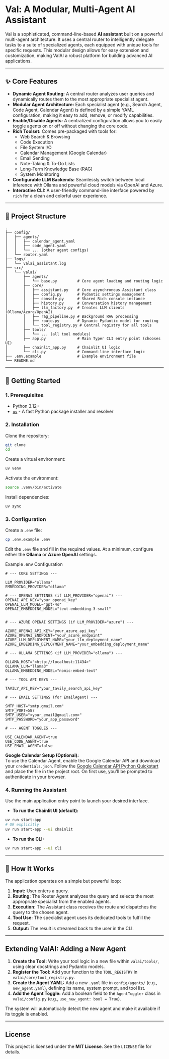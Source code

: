 # Val: A Modular, Multi-Agent AI Assistant

Val is a sophisticated, command-line-based **AI assistant** built on a powerful multi-agent architecture. It uses a central router to intelligently delegate tasks to a suite of specialized agents, each equipped with unique tools for specific requests. This modular design allows for easy extension and customization, making ValAI a robust platform for building advanced AI applications.

---

## ✨ Core Features

- **Dynamic Agent Routing:** A central router analyzes user queries and dynamically routes them to the most appropriate specialist agent.
- **Modular Agent Architecture:** Each specialist agent (e.g., Search Agent, Code Agent, Calendar Agent) is defined by a simple YAML configuration, making it easy to add, remove, or modify capabilities.
- **Enable/Disable Agents:** A centralized configuration allows you to easily toggle agents on or off without changing the core code.
- **Rich Toolset:** Comes pre-packaged with tools for:
  - Web Search & Browsing
  - Code Execution
  - File System I/O
  - Calendar Management (Google Calendar)
  - Email Sending
  - Note-Taking & To-Do Lists
  - Long-Term Knowledge Base (RAG)
  - System Monitoring
- **Configurable LLM Backends:** Seamlessly switch between local inference with Ollama and powerful cloud models via OpenAI and Azure.
- **Interactive CLI:** A user-friendly command-line interface powered by `rich` for a clean and colorful user experience.

---

## 📂 Project Structure

```ascii
.
├── config/
│   ├── agents/
│   │   ├── calendar_agent.yaml
│   │   ├── code_agent.yaml
│   │   └── ... (other agent configs)
│   └── router.yaml
├── logs/
│   └── valai_assistant.log
├── src/
│   └── valai/
│       ├── agents/
│       │   └── base.py         # Core agent loading and routing logic
│       ├── core/
│       │   ├── assistant.py    # Core asynchronous Assistant class
│       │   ├── config.py       # Pydantic settings management
│       │   ├── console.py      # Shared Rich console instance
│       │   ├── history.py      # Conversation history management
│       │   ├── llm_factory.py  # Creates LLM clients (Ollama/Azure/OpenAI)
│       │   ├── rag_pipeline.py # Background RAG processing
│       │   ├── route.py        # Dynamic Pydantic model for routing
│       │   └── tool_registry.py # Central registry for all tools
│       ├── tools/
│       │   └── ... (all tool modules)
│       ├── app.py              # Main Typer CLI entry point (chooses UI)
│       ├── chainlit_app.py     # Chainlit UI logic
│       └── cli.py              # Command-line interface logic
├── .env.example                # Example environment file
└── README.md
```

---

## 🚀 Getting Started

### 1. Prerequisites

- Python 3.12+
- [`uv`](https://github.com/astral-sh/uv) - A fast Python package installer and resolver

### 2. Installation

Clone the repository:

```bash
git clone
cd

```

Create a virtual environment:

```bash
uv venv
```

Activate the environment:

```bash
source .venv/bin/activate

```

Install dependencies:

```bash
uv sync
```

### 3. Configuration

Create a `.env` file:

```bash
cp .env.example .env

```

Edit the `.env` file and fill in the required values. At a minimum, configure either the **Ollama** or **Azure OpenAI** settings.

Example .env Configuration

```text
# --- CORE SETTINGS ---

LLM_PROVIDER="ollama"
EMBEDDING_PROVIDER="ollama"

# --- OPENAI SETTINGS (if LLM_PROVIDER="openai") ---
OPENAI_API_KEY="your_openai_key"
OPENAI_LLM_MODEL="gpt-4o"
OPENAI_EMBEDDING_MODEL="text-embedding-3-small"


# --- AZURE OPENAI SETTINGS (if LLM_PROVIDER="azure") ---

AZURE_OPENAI_API_KEY="your_azure_api_key"
AZURE_OPENAI_ENDPOINT="your_azure_endpoint"
AZURE_LLM_DEPLOYMENT_NAME="your_llm_deployment_name"
AZURE_EMBEDDING_DEPLOYMENT_NAME="your_embedding_deployment_name"

# --- OLLAMA SETTINGS (if LLM_PROVIDER="ollama") ---

OLLAMA_HOST="<http://localhost:11434>"
OLLAMA_LLM="llama3"
OLLAMA_EMBEDDING_MODEL="nomic-embed-text"

# --- TOOL API KEYS ---

TAVILY_API_KEY="your_tavily_search_api_key"

# --- EMAIL SETTINGS (for EmailAgent) ---

SMTP_HOST="smtp.gmail.com"
SMTP_PORT=587
SMTP_USER="<your_email@gmail.com>"
SMTP_PASSWORD="your_app_password"

# --- AGENT TOGGLES ---

USE_CALENDAR_AGENT=true
USE_CODE_AGENT=true
USE_EMAIL_AGENT=false
```

**Google Calendar Setup (Optional):**  
To use the Calendar Agent, enable the Google Calendar API and download your `credentials.json`. Follow the [Google Calendar API Python Quickstart](https://developers.google.com/calendar/api/quickstart/python) and place the file in the project root. On first use, you'll be prompted to authenticate in your browser.

### 4. Running the Assistant

Use the main application entry point to launch your desired interface.

- **To run the Chainlit UI (default):**

```bash
uv run start-app
# OR explicitly
uv run start-app --ui chainlit
```

- **To run the CLI:**

```bash
uv run start-app --ui cli
```

---

## 🔧 How It Works

The application operates on a simple but powerful loop:

1. **Input:** User enters a query.
2. **Routing:** The Router Agent analyzes the query and selects the most appropriate specialist from the enabled agents.
3. **Execution:** The Assistant class receives the route and dispatches the query to the chosen agent.
4. **Tool Use:** The specialist agent uses its dedicated tools to fulfill the request.
5. **Output:** The result is streamed back to the user in the CLI.

---

## Extending ValAI: Adding a New Agent

1. **Create the Tool:** Write your tool logic in a new file within `valai/tools/`, using clear docstrings and Pydantic models.
2. **Register the Tool:** Add your function to the `TOOL_REGISTRY` in `valai/core/tool_registry.py`.
3. **Create the Agent YAML:** Add a new `.yaml` file in `config/agents/` (e.g., `new_agent.yaml`), defining its name, system prompt, and tool list.
4. **Add the Agent Toggle:** Add a boolean field to the `AgentToggler` class in `valai/config.py` (e.g., `use_new_agent: bool = True`).

The system will automatically detect the new agent and make it available if its toggle is enabled.

---

## License

This project is licensed under the **MIT License**. See the `LICENSE` file for details.
